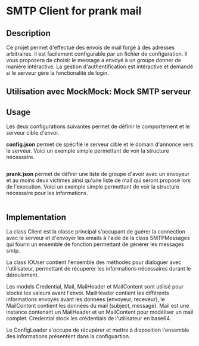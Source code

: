 # SMTP Client for prank mail

## Description

Ce projet permet d'effectué des envois de mail forgé à des adresses arbitraires.
Il est facilement configurable par un fichier de configuration.
Il vous proposera de choisir le message a envoyé à un groupe donner de manière intéractive.
La gestion d'authentification est intéractive et demandé si le serveur gère la fonctionalité de login.

## Utilisation avec MockMock: Mock SMTP serveur

## Usage

Les deux configurations suivantes permet de définir le comportement et le serveur cible d'envoi.

**config.json** permet de spécifié le serveur cible et le domain d'annonce vers le serveur.
Voici un exemple simple permettant de voir la structure nécessaire.
```json

```

**prank.json** permet de définir une liste de groupe d'avoir avec un envoyeur et au moins deux victimes ainsi qu'une liste de mail qui seront proposé lors de l'execution.
Voici un exemple simple permettant de voir la structure nécessaire pour les informations.
```json

```

## Implementation

La class Client est la classe principal s'occupant de guérer la connection avec le serveur et d'envoyer les emails à l'aide de la class SMTPMessages qui fourni un ensemble de fonction permettant de générer les messages smtp.

La class IOUser contient l'ensemble des méthodes pour dialoguer avec l'utilisateur, permettant de récuperer les informations nécessaires durant le déroulement.

Les models Credential, Mail, MailHeader et MailContent sont utilisé pour stocké les valeurs avant l'envoi.
MailHeader contient les différents informations envoyés avant les données (envoyeur, receveur), le MailContent contient les données du mail (subject, message).
Mail est une instance contenant un MailHeader et un MailContent pour modéliser un mail complet.
Credential stock les crédentials de l'utilisateur en base64.

Le ConfigLoader s'occupe de récupérer et mettre à disposition l'ensemble des informations présentent dans la configuartion.



